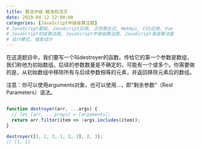 ```yaml
---
title: 算法中级-瞄准和消灭
date: 2019-04-12 22:00:00
categories: [JavaScript中级级算法题]
# JavaScript基础, JavaScript应用, 正则表达式, WebApi, CSS应用, Vue
# JavaScript初级算法题, JavaScript中级级算法题, JavaScript高级算法题
# 设计模式, 框架设计
---
```


在这道题目中，我们要写一个叫destroyer的函数。传给它的第一个参数是数组，我们称他为初始数组。后续的参数数量是不确定的，可能有一个或多个。你需要做的是，从初始数组中移除所有与后续参数相等的元素，并返回移除元素后的数组。

注意：你可以使用arguments对象，也可以使用...，即“剩余参数”（Rest Parameters）语法。

```js

function destroyer(arr, ...args) {
  // let [arr, ...props] = [arguments];
  return arr.filter(item => !args.includes(item));
}

destroyer([1, 2, 3, 1, 2, 3], 2, 3);
// [1, 1]

```